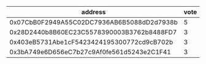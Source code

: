 address|vote|timestamp|signature
---|---|---|---
0x07CbB0F2949A55C02DC7936AB6B5088dD2d7938b|5|1606829148|0x12e9ac2d68d7f66c8e4623bb44addf0a10eeee96de47c994794039b190e9d3f922fc1b6f468f0c779f21e6015dee43ff09d354fa152570bda8e0a21204257be31b
0x28D2440b8B60EC23C5578390003B3762b8488FD7|3|1606846140|0x7939ffbfba935fa2a82033d870378d9cb313ffd8b9894e43ff6dd3a0e8307e580e947ccbe257fd15efbbcb743bd9d50b7e41a134f24bbbcf9be8631a2dc269df1b
0x403eB5731Abe1cF5423424195300772cd9cB702b|3|1606846548|0x8ab96241454f781723283ebb5a6e649afa01c9c639cd5a6ec1d5bb5ee95855005b8822d2ac88d8f8e53d183614c4bbb3056b40a9ecb803c3ab16aa058ae3848b1b
0x3bA749e6D656eC7b27c9Af0fe561d5243e2C1F41|3|1606847074|0x0612ceccbf993a74e011b60e9d88415a2a31d51cb145d16943d07fa1c922777269485a0e792f781ef50d3e4bbfc7929429fd7cfee89090bf85c3446a7caed8701b